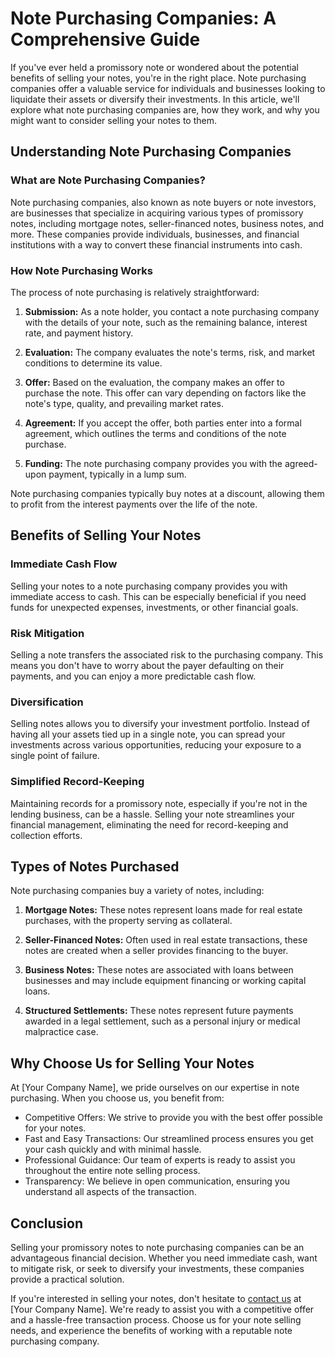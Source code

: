 # Note Purchasing Companies: A Comprehensive Guide

If you've ever held a promissory note or wondered about the potential benefits of selling your notes, you're in the right place. Note purchasing companies offer a valuable service for individuals and businesses looking to liquidate their assets or diversify their investments. In this article, we'll explore what note purchasing companies are, how they work, and why you might want to consider selling your notes to them.

## Understanding Note Purchasing Companies

### What are Note Purchasing Companies?

Note purchasing companies, also known as note buyers or note investors, are businesses that specialize in acquiring various types of promissory notes, including mortgage notes, seller-financed notes, business notes, and more. These companies provide individuals, businesses, and financial institutions with a way to convert these financial instruments into cash.

### How Note Purchasing Works

The process of note purchasing is relatively straightforward:

1. **Submission:** As a note holder, you contact a note purchasing company with the details of your note, such as the remaining balance, interest rate, and payment history.

2. **Evaluation:** The company evaluates the note's terms, risk, and market conditions to determine its value.

3. **Offer:** Based on the evaluation, the company makes an offer to purchase the note. This offer can vary depending on factors like the note's type, quality, and prevailing market rates.

4. **Agreement:** If you accept the offer, both parties enter into a formal agreement, which outlines the terms and conditions of the note purchase.

5. **Funding:** The note purchasing company provides you with the agreed-upon payment, typically in a lump sum.

Note purchasing companies typically buy notes at a discount, allowing them to profit from the interest payments over the life of the note.

## Benefits of Selling Your Notes

### Immediate Cash Flow

Selling your notes to a note purchasing company provides you with immediate access to cash. This can be especially beneficial if you need funds for unexpected expenses, investments, or other financial goals.

### Risk Mitigation

Selling a note transfers the associated risk to the purchasing company. This means you don't have to worry about the payer defaulting on their payments, and you can enjoy a more predictable cash flow.

### Diversification

Selling notes allows you to diversify your investment portfolio. Instead of having all your assets tied up in a single note, you can spread your investments across various opportunities, reducing your exposure to a single point of failure.

### Simplified Record-Keeping

Maintaining records for a promissory note, especially if you're not in the lending business, can be a hassle. Selling your note streamlines your financial management, eliminating the need for record-keeping and collection efforts.

## Types of Notes Purchased

Note purchasing companies buy a variety of notes, including:

1. **Mortgage Notes:** These notes represent loans made for real estate purchases, with the property serving as collateral.

2. **Seller-Financed Notes:** Often used in real estate transactions, these notes are created when a seller provides financing to the buyer.

3. **Business Notes:** These notes are associated with loans between businesses and may include equipment financing or working capital loans.

4. **Structured Settlements:** These notes represent future payments awarded in a legal settlement, such as a personal injury or medical malpractice case.

## Why Choose Us for Selling Your Notes

At [Your Company Name], we pride ourselves on our expertise in note purchasing. When you choose us, you benefit from:

- Competitive Offers: We strive to provide you with the best offer possible for your notes.
- Fast and Easy Transactions: Our streamlined process ensures you get your cash quickly and with minimal hassle.
- Professional Guidance: Our team of experts is ready to assist you throughout the entire note selling process.
- Transparency: We believe in open communication, ensuring you understand all aspects of the transaction.

## Conclusion

Selling your promissory notes to note purchasing companies can be an advantageous financial decision. Whether you need immediate cash, want to mitigate risk, or seek to diversify your investments, these companies provide a practical solution.

If you're interested in selling your notes, don't hesitate to [contact us](#CTA) at [Your Company Name]. We're ready to assist you with a competitive offer and a hassle-free transaction process. Choose us for your note selling needs, and experience the benefits of working with a reputable note purchasing company.